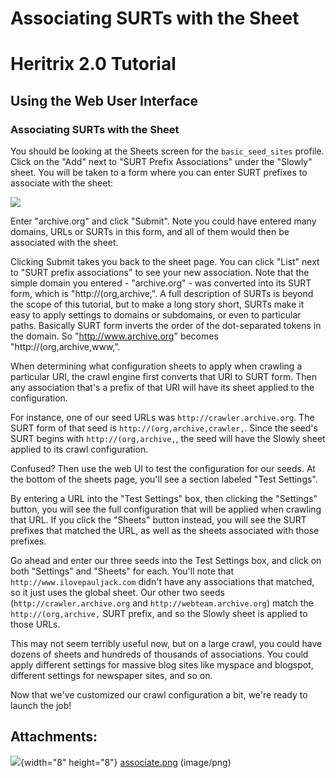 # Associating SURTs with the Sheet

# Heritrix 2.0 Tutorial

## Using the Web User Interface

### Associating SURTs with the Sheet

You should be looking at the Sheets screen for the `basic_seed_sites`
profile. Click on the "Add" next to "SURT Prefix Associations" under the
"Slowly" sheet. You will be taken to a form where you can enter SURT
prefixes to associate with the sheet:

![](attachments/3784/90997142.png)

Enter "archive.org" and click "Submit". Note you could have entered many
domains, URLs or SURTs in this form, and all of them would then be
associated with the sheet.

Clicking Submit takes you back to the sheet page. You can click "List"
next to "SURT prefix associations" to see your new association. Note
that the simple domain you entered - "archive.org" - was converted into
its SURT form, which is "http://(org,archive,". A full description of
SURTs is beyond the scope of this tutorial, but to make a long story
short, SURTs make it easy to apply settings to domains or subdomains, or
even to particular paths. Basically SURT form inverts the order of the
dot-separated tokens in the domain. So "http://www.archive.org" becomes
"http://(org,archive,www,".

When determining what configuration sheets to apply when crawling a
particular URI, the crawl engine first converts that URI to SURT form.
Then any association that's a prefix of that URI will have its sheet
applied to the configuration.

For instance, one of our seed URLs was `http://crawler.archive.org`. The
SURT form of that seed is `http://(org,archive,crawler,`. Since the
seed's SURT begins with `http://(org,archive,`, the seed will have the
Slowly sheet applied to its crawl configuration.

Confused? Then use the web UI to test the configuration for our seeds.
At the bottom of the sheets page, you'll see a section labeled "Test
Settings".

By entering a URL into the "Test Settings" box, then clicking the
"Settings" button, you will see the full configuration that will be
applied when crawling that URL. If you click the "Sheets" button
instead, you will see the SURT prefixes that matched the URL, as well as
the sheets associated with those prefixes.

Go ahead and enter our three seeds into the Test Settings box, and click
on both "Settings" and "Sheets" for each. You'll note that
`http://www.ilovepauljack.com` didn't have any associations that
matched, so it just uses the global sheet. Our other two seeds
(`http://crawler.archive.org` and `http://webteam.archive.org`) match
the `http://(org,archive,` SURT prefix, and so the Slowly sheet is
applied to those URLs.

This may not seem terribly useful now, but on a large crawl, you could
have dozens of sheets and hundreds of thousands of associations. You
could apply different settings for massive blog sites like myspace and
blogspot, different settings for newspaper sites, and so on.

Now that we've customized our crawl configuration a bit, we're ready to
launch the job!

## Attachments:

![](images/icons/bullet_blue.gif){width="8" height="8"}
[associate.png](attachments/3784/90997142.png) (image/png)  

